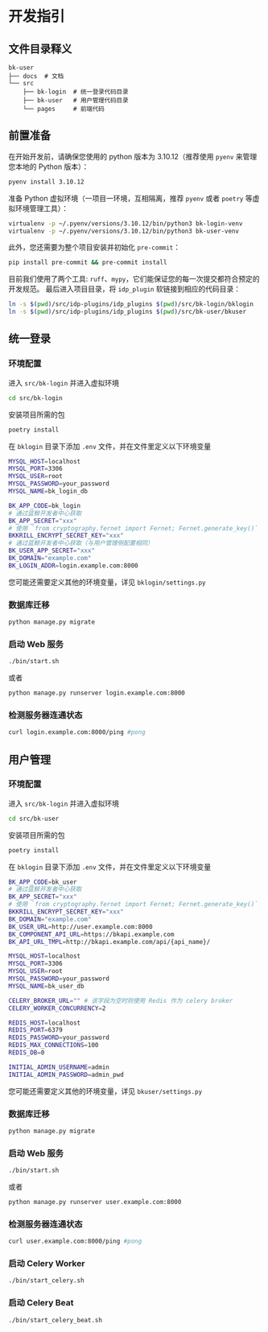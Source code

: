 # 开发指引

## 文件目录释义

```text
bk-user
├── docs  # 文档
└── src
    ├── bk-login  # 统一登录代码目录
    ├── bk-user   # 用户管理代码目录
    └── pages     # 前端代码
```

## 前置准备

在开始开发前，请确保您使用的 python 版本为 3.10.12（推荐使用 `pyenv` 来管理您本地的 Python 版本）：


``` bash
pyenv install 3.10.12
```

准备 Python 虚拟环境（一项目一环境，互相隔离，推荐 `pyenv` 或者 `poetry` 等虚拟环境管理工具）：

``` bash
virtualenv -p ~/.pyenv/versions/3.10.12/bin/python3 bk-login-venv
virtualenv -p ~/.pyenv/versions/3.10.12/bin/python3 bk-user-venv
```

此外，您还需要为整个项目安装并初始化 `pre-commit`：

``` bash
pip install pre-commit && pre-commit install
```

目前我们使用了两个工具: `ruff`、`mypy`，它们能保证您的每一次提交都符合预定的开发规范。
最后进入项目目录，将 `idp_plugin` 软链接到相应的代码目录：

``` bash
ln -s $(pwd)/src/idp-plugins/idp_plugins $(pwd)/src/bk-login/bklogin
ln -s $(pwd)/src/idp-plugins/idp_plugins $(pwd)/src/bk-user/bkuser
```

## 统一登录

### 环境配置

进入 `src/bk-login` 并进入虚拟环境

``` bash
cd src/bk-login
```

安装项目所需的包

``` bash
poetry install
```

在 `bklogin` 目录下添加 `.env` 文件，并在文件里定义以下环境变量

``` bash
MYSQL_HOST=localhost
MYSQL_PORT=3306
MYSQL_USER=root
MYSQL_PASSWORD=your_password
MYSQL_NAME=bk_login_db

BK_APP_CODE=bk_login
# 通过蓝鲸开发者中心获取
BK_APP_SECRET="xxx"
# 使用 `from cryptography.fernet import Fernet; Fernet.generate_key()` 生成随机秘钥
BKKRILL_ENCRYPT_SECRET_KEY="xxx"
# 通过蓝鲸开发者中心获取（与用户管理侧配置相同）
BK_USER_APP_SECRET="xxx"
BK_DOMAIN="example.com"
BK_LOGIN_ADDR=login.example.com:8000
```

您可能还需要定义其他的环境变量，详见 `bklogin/settings.py`

### 数据库迁移

``` bash
python manage.py migrate
```

### 启动 Web 服务

``` bash
./bin/start.sh
```

或者

``` bash
python manage.py runserver login.example.com:8000
```

### 检测服务器连通状态

``` bash
curl login.example.com:8000/ping #pong
```

## 用户管理

### 环境配置

进入 `src/bk-login` 并进入虚拟环境
``` bash
cd src/bk-user
```

安装项目所需的包

``` bash
poetry install
```

在 `bklogin` 目录下添加 `.env` 文件，并在文件里定义以下环境变量

``` bash
BK_APP_CODE=bk_user
# 通过蓝鲸开发者中心获取
BK_APP_SECRET="xxx"
# 使用 `from cryptography.fernet import Fernet; Fernet.generate_key()` 生成随机秘钥
BKKRILL_ENCRYPT_SECRET_KEY="xxx"
BK_DOMAIN="example.com"
BK_USER_URL=http://user.example.com:8000
BK_COMPONENT_API_URL=https://bkapi.example.com
BK_API_URL_TMPL=http://bkapi.example.com/api/{api_name}/

MYSQL_HOST=localhost
MYSQL_PORT=3306
MYSQL_USER=root
MYSQL_PASSWORD=your_password
MYSQL_NAME=bk_user_db

CELERY_BROKER_URL="" # 该字段为空时则使用 Redis 作为 celery broker
CELERY_WORKER_CONCURRENCY=2

REDIS_HOST=localhost
REDIS_PORT=6379
REDIS_PASSWORD=your_password
REDIS_MAX_CONNECTIONS=100
REDIS_DB=0

INITIAL_ADMIN_USERNAME=admin
INITIAL_ADMIN_PASSWORD=admin_pwd
```

您可能还需要定义其他的环境变量，详见 `bkuser/settings.py`

### 数据库迁移

``` bash
python manage.py migrate
```

### 启动 Web 服务

``` bash
./bin/start.sh
```

或者

``` bash
python manage.py runserver user.example.com:8000
```

### 检测服务器连通状态

``` bash
curl user.example.com:8000/ping #pong
```

### 启动 Celery Worker

``` bash
./bin/start_celery.sh
```

### 启动 Celery Beat

``` bash
./bin/start_celery_beat.sh
```
